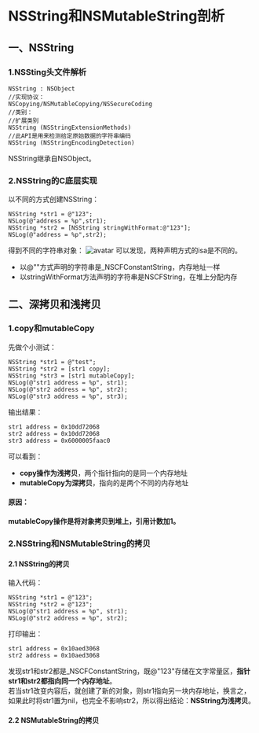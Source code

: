 # NSString和NSMutableString剖析

## 一、NSString
### 1.NSSting头文件解析
```
NSString : NSObject
//实现协议：
NSCopying/NSMutableCopying/NSSecureCoding
//类别：
//扩展类别
NSString (NSStringExtensionMethods)
//此API是用来检测给定原始数据的字符串编码
NSString (NSStringEncodingDetection)
```
NSString继承自NSObject。

### 2.NSString的C底层实现
以不同的方式创建NSString：
```
NSString *str1 = @"123";
NSLog(@"address = %p",str1);
NSString *str2 = [NSString stringWithFormat:@"123"];
NSLog(@"address = %p",str2);
```
得到不同的字符串对象：
![avatar](https://github.com/knowtheroot/KnowTheRoot_iOS/blob/master/Resources/Imgs/NSStringAndNSMutableString01.png?raw=true)
可以发现，两种声明方式的isa是不同的。  
- 以@""方式声明的字符串是_NSCFConstantString，内存地址一样
- 以stringWithFormat方法声明的字符串是NSCFString，在堆上分配内存

## 二、深拷贝和浅拷贝
### 1.copy和mutableCopy
先做个小测试：
```
NSString *str1 = @"test";
NSString *str2 = [str1 copy];
NSString *str3 = [str1 mutableCopy];
NSLog(@"str1 address = %p", str1);
NSLog(@"str2 address = %p", str2);
NSLog(@"str3 address = %p", str3);
```
输出结果：
```
str1 address = 0x10dd72068
str2 address = 0x10dd72068
str3 address = 0x6000005faac0
```
可以看到：
- **copy操作为浅拷贝**，两个指针指向的是同一个内存地址
- **mutableCopy为深拷贝**，指向的是两个不同的内存地址
#### 原因：
**mutableCopy操作是将对象拷贝到堆上，引用计数加1。**

### 2.NSString和NSMutableString的拷贝

#### 2.1 NSString的拷贝
输入代码：
```
NSString *str1 = @"123";
NSString *str2 = @"123";
NSLog(@"str1 address = %p", str1);
NSLog(@"str2 address = %p", str2);
```
打印输出：
```
str1 address = 0x10aed3068
str2 address = 0x10aed3068
```
发现str1和str2都是_NSCFConstantString，既@"123"存储在文字常量区，**指针str1和str2都指向同一个内存地址**。  
若当str1改变内容后，就创建了新的对象，则str1指向另一块内存地址，换言之，如果此时将str1置为nil，也完全不影响str2，所以得出结论：**NSString为浅拷贝**。

#### 2.2 NSMutableString的拷贝

